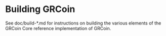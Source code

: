 # Building GRCoin

See doc/build-\*.md for instructions on building the various
elements of the GRCoin Core reference implementation of GRCoin.

